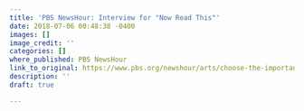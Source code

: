 ```yaml
---
title: 'PBS NewsHour: Interview for "Now Read This"'
date: 2018-07-06 00:48:38 -0400
images: []
image_credit: ''
categories: []
where_published: PBS NewsHour
link_to_original: https://www.pbs.org/newshour/arts/choose-the-important-over-the-urgent-and-more-writing-advice-from-min-jin-lee
description: ''
draft: true

---
```

